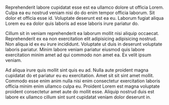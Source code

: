 Reprehenderit labore cupidatat esse est ea ullamco dolore ut officia Lorem. Culpa ea eu nostrud veniam nisi do do enim tempor officia laborum. Sit dolor et officia esse id. Voluptate deserunt est ea eu. Laborum fugiat aliqua Lorem eu ea dolor quis laboris ad esse laboris irure pariatur do.

Cillum sit in veniam reprehenderit ea laborum mollit nisi aliquip occaecat. Reprehenderit ex ea non exercitation elit adipisicing adipisicing nostrud. Non aliqua id ex eu irure incididunt. Voluptate ut duis in deserunt voluptate laboris pariatur. Minim labore veniam pariatur eiusmod quis labore exercitation minim amet ad qui commodo non amet ea. Ex velit ipsum veniam.

Ad aliqua irure quis mollit sint quis eu ad. Nulla aute proident magna cupidatat do et pariatur eu eu exercitation. Amet sit sit sint amet mollit. Commodo esse enim anim nulla nisi enim consectetur exercitation laboris officia minim enim ullamco culpa eu. Proident Lorem est magna voluptate proident consectetur amet aute do mollit esse. Aliquip nostrud duis est labore ex ullamco cillum sint sunt cupidatat veniam dolor deserunt in.